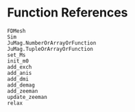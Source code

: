 # Function References

```@docs
FDMesh
Sim
JuMag.NumberOrArrayOrFunction
JuMag.TupleOrArrayOrFunction
set_Ms
init_m0
add_exch
add_anis
add_dmi
add_demag
add_zeeman
update_zeeman
relax
```

